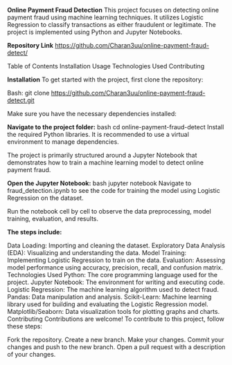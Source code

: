 **Online Payment Fraud Detection**
This project focuses on detecting online payment fraud using machine learning techniques. It utilizes Logistic Regression to classify transactions as either fraudulent or legitimate. The project is implemented using Python and Jupyter Notebooks.

**Repository Link**
https://github.com/Charan3uu/online-payment-fraud-detect/

Table of Contents
Installation
Usage
Technologies Used
Contributing

**Installation**
To get started with the project, first clone the repository:

Bash: 
git clone https://github.com/Charan3uu/online-payment-fraud-detect.git

Make sure you have the necessary dependencies installed:

**Navigate to the project folder:**
bash
cd online-payment-fraud-detect
Install the required Python libraries. It is recommended to use a virtual environment to manage dependencies.

The project is primarily structured around a Jupyter Notebook that demonstrates how to train a machine learning model to detect online payment fraud.

**Open the Jupyter Notebook:**
bash
jupyter notebook
Navigate to fraud_detection.ipynb to see the code for training the model using Logistic Regression on the dataset.

Run the notebook cell by cell to observe the data preprocessing, model training, evaluation, and results.

**The steps include:**

Data Loading: Importing and cleaning the dataset.
Exploratory Data Analysis (EDA): Visualizing and understanding the data.
Model Training: Implementing Logistic Regression to train on the data.
Evaluation: Assessing model performance using accuracy, precision, recall, and confusion matrix.
Technologies Used
Python: The core programming language used for the project.
Jupyter Notebook: The environment for writing and executing code.
Logistic Regression: The machine learning algorithm used to detect fraud.
Pandas: Data manipulation and analysis.
Scikit-Learn: Machine learning library used for building and evaluating the Logistic Regression model.
Matplotlib/Seaborn: Data visualization tools for plotting graphs and charts.
Contributing
Contributions are welcome! To contribute to this project, follow these steps:

Fork the repository.
Create a new branch.
Make your changes.
Commit your changes and push to the new branch.
Open a pull request with a description of your changes.
